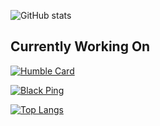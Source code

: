 ![GitHub stats](https://github-readme-stats.vercel.app/api?username=locmai&theme=graywhite&show_icons=true)

## Currently Working On

[![Humble Card](https://github-readme-stats.vercel.app/api/pin/?username=locmai&repo=humble&theme=graywhite)](https://github.com/locmai/humble)

[![Black Ping](https://github-readme-stats.vercel.app/api/pin/?username=locmai&repo=blackping&theme=graywhite)](https://github.com/locmai/blackping)

[![Top Langs](https://github-readme-stats.vercel.app/api/top-langs/?username=locmai&layout=compact&theme=graywhite)](https://github.com/locmai)